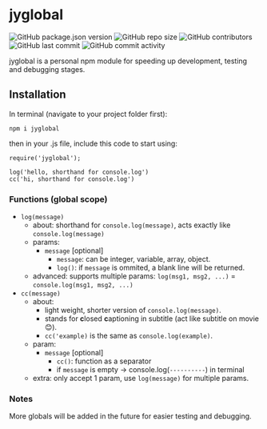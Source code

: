 # jyglobal

![GitHub package.json version](https://img.shields.io/github/package-json/v/jyydev/npm-jyglobal?logo=npm)
![GitHub repo size](https://img.shields.io/github/repo-size/jyydev/npm-jyglobal?label=size&logo=github)
![GitHub contributors](https://img.shields.io/github/contributors/jyydev/npm-jyglobal?color=orange&logo=github)
![GitHub last commit](https://img.shields.io/github/last-commit/jyydev/npm-jyglobal?logo=github)
![GitHub commit activity](https://img.shields.io/github/commit-activity/m/jyydev/npm-jyglobal?logo=github)

jyglobal is a personal npm module for speeding up development, testing and debugging stages.

## Installation

In terminal (navigate to your project folder first):

```
npm i jyglobal
```

then in your .js file, include this code to start using:

```
require('jyglobal');

log('hello, shorthand for console.log')
cc('hi, shorthand for console.log')
```

### Functions (global scope)

- `log(message)`
  - about: shorthand for `console.log(message)`, acts exactly like `console.log(message)`
  - params:
    - `message` [optional]
      - `message`: can be integer, variable, array, object.
      - `log()`: if `message` is ommited, a blank line will be returned.
  - advanced: supports multiple params: `log(msg1, msg2, ...)` = `console.log(msg1, msg2, ...)`
- `cc(message)`
  - about:
    - light weight, shorter version of `console.log(message)`.
    - stands for **c**losed **c**aptioning in subtitle (act like subtitle on movie 😊).
    - `cc('example)` is the same as `console.log(example)`.
  - param:
    - `message` [optional]
      - `cc()`: function as a separator
      - if `message` is empty -> console.log(`----------`) in terminal
  - extra: only accept 1 param, use `log(message)` for multiple params.

### Notes

More globals will be added in the future for easier testing and debugging.
